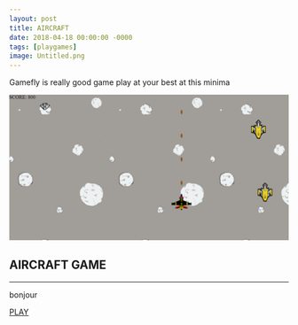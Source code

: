 ```yaml
---
layout: post
title: AIRCRAFT 
date: 2018-04-18 00:00:00 -0000
tags: [playgames]
image: Untitled.png
---
```

Gamefly is really good game play at your best at this minima

<img class="img-fluid" src="assets/img/Untitled.png" alt="">

<div style="text-align: center;">

</div>
<div class="portfolio-modal mfp-hide" id="portfolio-modal-2">
      <div class="portfolio-modal-dialog bg-white">
      <div class="container text-center">
          <div class="row">
            <div class="col-lg-8 mx-auto">
              <h2 class="text-secondary text-uppercase mb-0">AIRCRAFT GAME</h2>
              <hr class="star-dark mb-5">
             <p class="mb-5">bonjour</p>
              <a href="/gamefly/index.html" class="btn btn-primary btn-lg active" role="button" aria-pressed="true">PLAY</a>
            </div>
          </div>
        </div>
      </div>
    </div>


